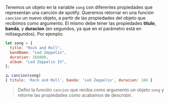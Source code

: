 Tenemos un objeto en la variable `song` con diferentes propiedades que representan una canción de spotify.
Queremos retornar en una función `cancion` un nuevo objeto, a partir de las propiedades del objeto que recibimos como argumento. El mismo debe tener las propiedades **titulo**, **banda**, y **duracion** (en segundos, ya que en el parámetro está en milisegundos). Por ejemplo:

```js
let song = {
  title: "Rock and Roll",
  bandName: "Led Zeppelin",
  duration: 166000,
  album: "Led Zeppelin IV",
};

ム cancion(song)
{ titulo: 'Rock and Roll', banda: 'Led Zeppelin', duracion: 166 }
```
> Definí la función `cancion` que reciba como argumento un objeto `song` y retorne las propiedades como acabamos de descrobir.